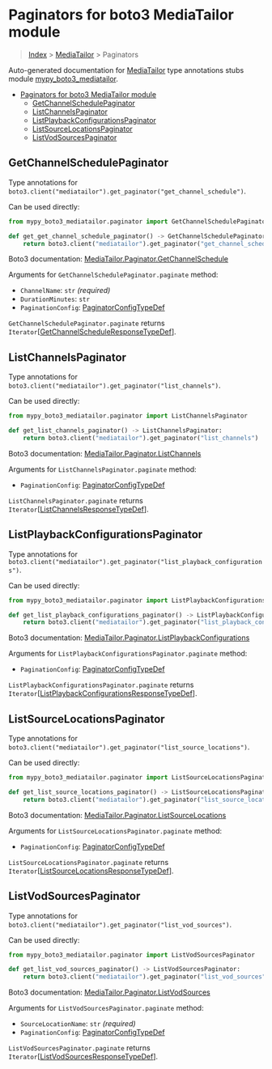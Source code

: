 # Paginators for boto3 MediaTailor module

> [Index](..) > [MediaTailor](.) > Paginators

Auto-generated documentation for
[MediaTailor](https://boto3.amazonaws.com/v1/documentation/api/1.17.72/reference/services/mediatailor.html#MediaTailor)
type annotations stubs module
[mypy_boto3_mediatailor](https://pypi.org/project/mypy-boto3-mediatailor/).

- [Paginators for boto3 MediaTailor module](#paginators-for-boto3-mediatailor-module)
  - [GetChannelSchedulePaginator](#getchannelschedulepaginator)
  - [ListChannelsPaginator](#listchannelspaginator)
  - [ListPlaybackConfigurationsPaginator](#listplaybackconfigurationspaginator)
  - [ListSourceLocationsPaginator](#listsourcelocationspaginator)
  - [ListVodSourcesPaginator](#listvodsourcespaginator)

## GetChannelSchedulePaginator

Type annotations for
`boto3.client("mediatailor").get_paginator("get_channel_schedule")`.

Can be used directly:

```python
from mypy_boto3_mediatailor.paginator import GetChannelSchedulePaginator

def get_get_channel_schedule_paginator() -> GetChannelSchedulePaginator:
    return boto3.client("mediatailor").get_paginator("get_channel_schedule")
```

Boto3 documentation:
[MediaTailor.Paginator.GetChannelSchedule](https://boto3.amazonaws.com/v1/documentation/api/1.17.72/reference/services/mediatailor.html#MediaTailor.Paginator.GetChannelSchedule)

Arguments for `GetChannelSchedulePaginator.paginate` method:

- `ChannelName`: `str` *(required)*
- `DurationMinutes`: `str`
- `PaginationConfig`:
  [PaginatorConfigTypeDef](./type_defs.md#paginatorconfigtypedef)

`GetChannelSchedulePaginator.paginate` returns
`Iterator`\[[GetChannelScheduleResponseTypeDef](./type_defs.md#getchannelscheduleresponsetypedef)\].

## ListChannelsPaginator

Type annotations for
`boto3.client("mediatailor").get_paginator("list_channels")`.

Can be used directly:

```python
from mypy_boto3_mediatailor.paginator import ListChannelsPaginator

def get_list_channels_paginator() -> ListChannelsPaginator:
    return boto3.client("mediatailor").get_paginator("list_channels")
```

Boto3 documentation:
[MediaTailor.Paginator.ListChannels](https://boto3.amazonaws.com/v1/documentation/api/1.17.72/reference/services/mediatailor.html#MediaTailor.Paginator.ListChannels)

Arguments for `ListChannelsPaginator.paginate` method:

- `PaginationConfig`:
  [PaginatorConfigTypeDef](./type_defs.md#paginatorconfigtypedef)

`ListChannelsPaginator.paginate` returns
`Iterator`\[[ListChannelsResponseTypeDef](./type_defs.md#listchannelsresponsetypedef)\].

## ListPlaybackConfigurationsPaginator

Type annotations for
`boto3.client("mediatailor").get_paginator("list_playback_configurations")`.

Can be used directly:

```python
from mypy_boto3_mediatailor.paginator import ListPlaybackConfigurationsPaginator

def get_list_playback_configurations_paginator() -> ListPlaybackConfigurationsPaginator:
    return boto3.client("mediatailor").get_paginator("list_playback_configurations")
```

Boto3 documentation:
[MediaTailor.Paginator.ListPlaybackConfigurations](https://boto3.amazonaws.com/v1/documentation/api/1.17.72/reference/services/mediatailor.html#MediaTailor.Paginator.ListPlaybackConfigurations)

Arguments for `ListPlaybackConfigurationsPaginator.paginate` method:

- `PaginationConfig`:
  [PaginatorConfigTypeDef](./type_defs.md#paginatorconfigtypedef)

`ListPlaybackConfigurationsPaginator.paginate` returns
`Iterator`\[[ListPlaybackConfigurationsResponseTypeDef](./type_defs.md#listplaybackconfigurationsresponsetypedef)\].

## ListSourceLocationsPaginator

Type annotations for
`boto3.client("mediatailor").get_paginator("list_source_locations")`.

Can be used directly:

```python
from mypy_boto3_mediatailor.paginator import ListSourceLocationsPaginator

def get_list_source_locations_paginator() -> ListSourceLocationsPaginator:
    return boto3.client("mediatailor").get_paginator("list_source_locations")
```

Boto3 documentation:
[MediaTailor.Paginator.ListSourceLocations](https://boto3.amazonaws.com/v1/documentation/api/1.17.72/reference/services/mediatailor.html#MediaTailor.Paginator.ListSourceLocations)

Arguments for `ListSourceLocationsPaginator.paginate` method:

- `PaginationConfig`:
  [PaginatorConfigTypeDef](./type_defs.md#paginatorconfigtypedef)

`ListSourceLocationsPaginator.paginate` returns
`Iterator`\[[ListSourceLocationsResponseTypeDef](./type_defs.md#listsourcelocationsresponsetypedef)\].

## ListVodSourcesPaginator

Type annotations for
`boto3.client("mediatailor").get_paginator("list_vod_sources")`.

Can be used directly:

```python
from mypy_boto3_mediatailor.paginator import ListVodSourcesPaginator

def get_list_vod_sources_paginator() -> ListVodSourcesPaginator:
    return boto3.client("mediatailor").get_paginator("list_vod_sources")
```

Boto3 documentation:
[MediaTailor.Paginator.ListVodSources](https://boto3.amazonaws.com/v1/documentation/api/1.17.72/reference/services/mediatailor.html#MediaTailor.Paginator.ListVodSources)

Arguments for `ListVodSourcesPaginator.paginate` method:

- `SourceLocationName`: `str` *(required)*
- `PaginationConfig`:
  [PaginatorConfigTypeDef](./type_defs.md#paginatorconfigtypedef)

`ListVodSourcesPaginator.paginate` returns
`Iterator`\[[ListVodSourcesResponseTypeDef](./type_defs.md#listvodsourcesresponsetypedef)\].
